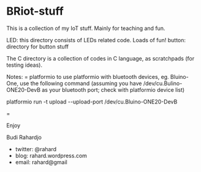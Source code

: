 # BRiot-stuff
This is a collection of my IoT stuff.
Mainly for teaching and fun.

LED: this directory consists of LEDs related code. Loads of fun!
button: directory for button stuff

The C directory is a collection of codes in C language,
as scratchpads (for testing ideas).

Notes:
= platformio
  to use platformio with bluetooth devices, eg. Bluino-One,
  use the following command (assuming you have /dev/cu.Bulino-ONE20-DevB
  as your bluetooth port; check with platformio device list)

platformio run -t upload --upload-port /dev/cu.Bluino-ONE20-DevB

=

Enjoy

Budi Rahardjo

* twitter: @rahard
* blog: rahard.wordpress.com
* email: rahard@gmail
